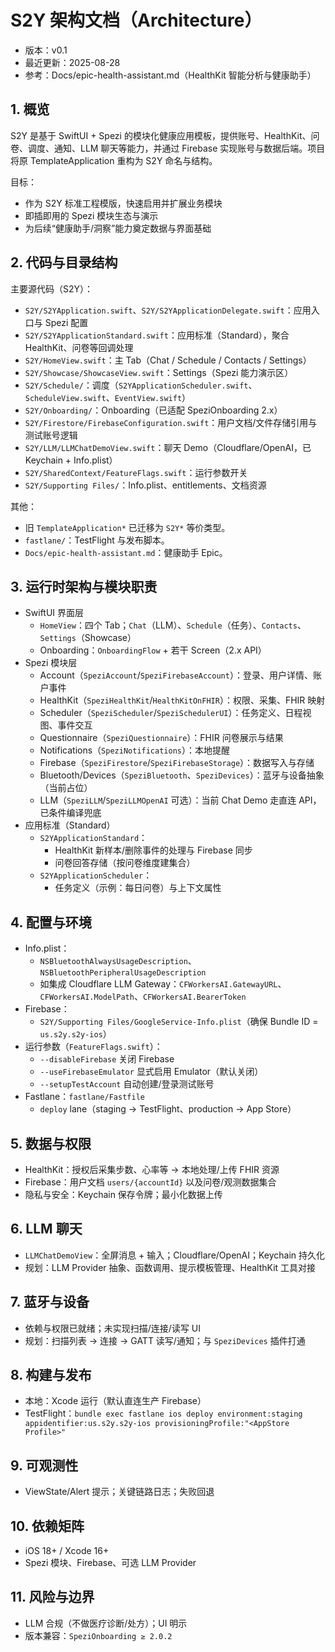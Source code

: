 # S2Y 架构文档（Architecture）

- 版本：v0.1
- 最近更新：2025-08-28
- 参考：Docs/epic-health-assistant.md（HealthKit 智能分析与健康助手）

## 1. 概览
S2Y 是基于 SwiftUI + Spezi 的模块化健康应用模板，提供账号、HealthKit、问卷、调度、通知、LLM 聊天等能力，并通过 Firebase 实现账号与数据后端。项目将原 TemplateApplication 重构为 S2Y 命名与结构。

目标：
- 作为 S2Y 标准工程模版，快速启用并扩展业务模块
- 即插即用的 Spezi 模块生态与演示
- 为后续“健康助手/洞察”能力奠定数据与界面基础

## 2. 代码与目录结构
主要源代码（S2Y）：
- `S2Y/S2YApplication.swift`、`S2Y/S2YApplicationDelegate.swift`：应用入口与 Spezi 配置
- `S2Y/S2YApplicationStandard.swift`：应用标准（Standard），聚合 HealthKit、问卷等回调处理
- `S2Y/HomeView.swift`：主 Tab（Chat / Schedule / Contacts / Settings）
- `S2Y/Showcase/ShowcaseView.swift`：Settings（Spezi 能力演示区）
- `S2Y/Schedule/`：调度（`S2YApplicationScheduler.swift`、`ScheduleView.swift`、`EventView.swift`）
- `S2Y/Onboarding/`：Onboarding（已适配 SpeziOnboarding 2.x）
- `S2Y/Firestore/FirebaseConfiguration.swift`：用户文档/文件存储引用与测试账号逻辑
- `S2Y/LLM/LLMChatDemoView.swift`：聊天 Demo（Cloudflare/OpenAI，已 Keychain + Info.plist）
- `S2Y/SharedContext/FeatureFlags.swift`：运行参数开关
- `S2Y/Supporting Files/`：Info.plist、entitlements、文档资源

其他：
- 旧 `TemplateApplication*` 已迁移为 `S2Y*` 等价类型。
- `fastlane/`：TestFlight 与发布脚本。
- `Docs/epic-health-assistant.md`：健康助手 Epic。

## 3. 运行时架构与模块职责
- SwiftUI 界面层
  - `HomeView`：四个 Tab；`Chat`（LLM）、`Schedule`（任务）、`Contacts`、`Settings`（Showcase）
  - Onboarding：`OnboardingFlow` + 若干 Screen（2.x API）
- Spezi 模块层
  - Account（`SpeziAccount`/`SpeziFirebaseAccount`）：登录、用户详情、账户事件
  - HealthKit（`SpeziHealthKit`/`HealthKitOnFHIR`）：权限、采集、FHIR 映射
  - Scheduler（`SpeziScheduler`/`SpeziSchedulerUI`）：任务定义、日程视图、事件交互
  - Questionnaire（`SpeziQuestionnaire`）：FHIR 问卷展示与结果
  - Notifications（`SpeziNotifications`）：本地提醒
  - Firebase（`SpeziFirestore`/`SpeziFirebaseStorage`）：数据写入与存储
  - Bluetooth/Devices（`SpeziBluetooth`、`SpeziDevices`）：蓝牙与设备抽象（当前占位）
  - LLM（`SpeziLLM`/`SpeziLLMOpenAI` 可选）：当前 Chat Demo 走直连 API，已条件编译兜底
- 应用标准（Standard）
  - `S2YApplicationStandard`：
    - HealthKit 新样本/删除事件的处理与 Firebase 同步
    - 问卷回答存储（按问卷维度建集合）
  - `S2YApplicationScheduler`：
    - 任务定义（示例：每日问卷）与上下文属性

## 4. 配置与环境
- Info.plist：
  - `NSBluetoothAlwaysUsageDescription`、`NSBluetoothPeripheralUsageDescription`
  - 如集成 Cloudflare LLM Gateway：`CFWorkersAI.GatewayURL`、`CFWorkersAI.ModelPath`、`CFWorkersAI.BearerToken`
- Firebase：
  - `S2Y/Supporting Files/GoogleService-Info.plist`（确保 Bundle ID = `us.s2y.s2y-ios`）
- 运行参数（`FeatureFlags.swift`）：
  - `--disableFirebase` 关闭 Firebase
  - `--useFirebaseEmulator` 显式启用 Emulator（默认关闭）
  - `--setupTestAccount` 自动创建/登录测试账号
- Fastlane：`fastlane/Fastfile`
  - `deploy` lane（staging → TestFlight、production → App Store）

## 5. 数据与权限
- HealthKit：授权后采集步数、心率等 → 本地处理/上传 FHIR 资源
- Firebase：用户文档 `users/{accountId}` 以及问卷/观测数据集合
- 隐私与安全：Keychain 保存令牌；最小化数据上传

## 6. LLM 聊天
- `LLMChatDemoView`：全屏消息 + 输入；Cloudflare/OpenAI；Keychain 持久化
- 规划：LLM Provider 抽象、函数调用、提示模板管理、HealthKit 工具对接

## 7. 蓝牙与设备
- 依赖与权限已就绪；未实现扫描/连接/读写 UI
- 规划：扫描列表 → 连接 → GATT 读写/通知；与 `SpeziDevices` 插件打通

## 8. 构建与发布
- 本地：Xcode 运行（默认直连生产 Firebase）
- TestFlight：`bundle exec fastlane ios deploy environment:staging appidentifier:us.s2y.s2y-ios provisioningProfile:"<AppStore Profile>"`

## 9. 可观测性
- ViewState/Alert 提示；关键链路日志；失败回退

## 10. 依赖矩阵
- iOS 18+ / Xcode 16+
- Spezi 模块、Firebase、可选 LLM Provider

## 11. 风险与边界
- LLM 合规（不做医疗诊断/处方）；UI 明示
- 版本兼容：`SpeziOnboarding ≥ 2.0.2`
